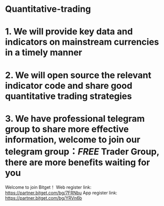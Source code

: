 # Quantitative-trading #
# 1. We will provide key data and indicators on mainstream currencies in a timely manner
# 2. We will open source the relevant indicator code and share good quantitative trading strategies
# 3. We have professional telegram group to share more effective information, welcome to join our telegram group：*FREE* Trader Group, there are more benefits waiting for you

Welcome to join Bitget！
Web register link: https://partner.bitget.com/bg/7FRNbu
App register link:  https://partner.bitget.com/bg/YRVn6b